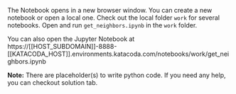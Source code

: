 
The Notebook opens in a new browser window. You can create a new notebook or open a local one. Check out the local folder `work` for several notebooks. Open and run `get_neighbors.ipynb` in the `work` folder.

You can also open the Jupyter Notebook at https://[[HOST_SUBDOMAIN]]-8888-[[KATACODA_HOST]].environments.katacoda.com/notebooks/work/get_neighbors.ipynb

**Note:**
There are placeholder(s) to write python code. If you need any help, you can checkout solution tab.